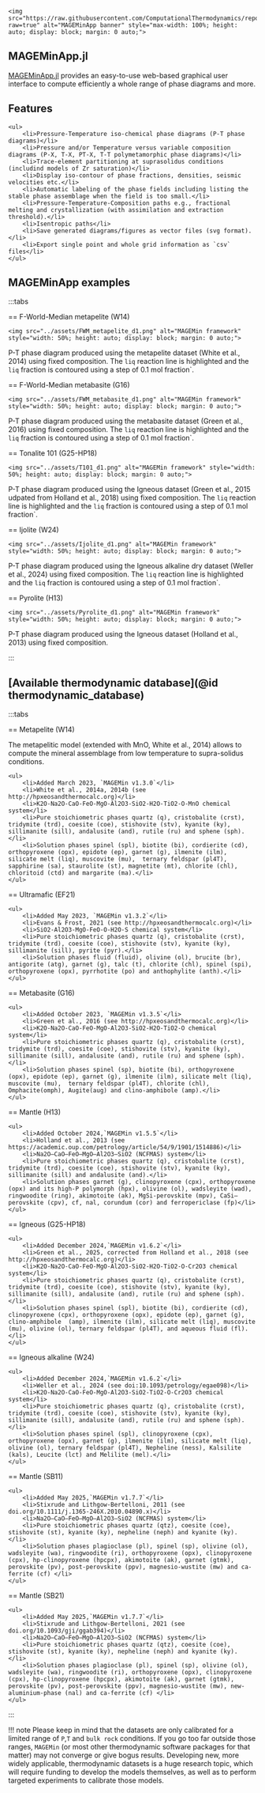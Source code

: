 
```@raw html
<img src="https://raw.githubusercontent.com/ComputationalThermodynamics/repositories_pictures/main/MAGEMin_doc/MAGEMinApp_overview.png?raw=true" alt="MAGEMinApp banner" style="max-width: 100%; height: auto; display: block; margin: 0 auto;">
```

## MAGEMinApp.jl

[MAGEMinApp.jl](https://github.com/ComputationalThermodynamics/MAGEMinApp.jl) provides an easy-to-use web-based graphical user interface to compute efficiently a whole range of phase diagrams and more.

## Features

```@raw html
<ul>
    <li>Pressure-Temperature iso-chemical phase diagrams (P-T phase diagrams)</li>
    <li>Pressure and/or Temperature versus variable composition diagrams (P-X, T-X, PT-X, T-T polymetamorphic phase diagrams)</li>
    <li>Trace-element partitioning at suprasolidus conditions (includind models of Zr saturation)</li>
    <li>Display iso-contour of phase fractions, densities, seismic velocities etc.</li>
    <li>Automatic labeling of the phase fields including listing the stable phase assemblage when the field is too small.</li>
    <li>Pressure-Temperature-Composition paths e.g., fractional melting and crystallization (with assimilation and extraction threshold).</li>
    <li>Isentropic paths</li>
    <li>Save generated diagrams/figures as vector files (svg format).</li>
    <li>Export single point and whole grid information as `csv` files</li>
</ul>
```
## MAGEMinApp examples

:::tabs

== F-World-Median metapelite (W14)

```@raw html
<img src="../assets/FWM_metapelite_d1.png" alt="MAGEMin framework" style="width: 50%; height: auto; display: block; margin: 0 auto;">
```

P-T phase diagram produced using the metapelite dataset (White et al., 2014) using fixed composition. The `liq` reaction line is highlighted and the `liq` fraction is contoured using a step of 0.1 mol fraction`.

== F-World-Median metabasite (G16)

```@raw html
<img src="../assets/FWM_metabasite_d1.png" alt="MAGEMin framework" style="width: 50%; height: auto; display: block; margin: 0 auto;">
```

P-T phase diagram produced using the metabasite dataset (Green et al., 2016) using fixed composition. The `liq` reaction line is highlighted and the `liq` fraction is contoured using a step of 0.1 mol fraction`.

== Tonalite 101 (G25-HP18)

```@raw html
<img src="../assets/T101_d1.png" alt="MAGEMin framework" style="width: 50%; height: auto; display: block; margin: 0 auto;">
```

P-T phase diagram produced using the Igneous dataset (Green et al., 2015 udpated from Holland et al., 2018) using fixed composition. The `liq` reaction line is highlighted and the `liq` fraction is contoured using a step of 0.1 mol fraction`.

== Ijolite (W24)

```@raw html
<img src="../assets/Ijolite_d1.png" alt="MAGEMin framework" style="width: 50%; height: auto; display: block; margin: 0 auto;">
```

P-T phase diagram produced using the Igneous alkaline dry dataset (Weller et al., 2024) using fixed composition. The `liq` reaction line is highlighted and the `liq` fraction is contoured using a step of 0.1 mol fraction`.

== Pyrolite (H13)

```@raw html
<img src="../assets/Pyrolite_d1.png" alt="MAGEMin framework" style="width: 50%; height: auto; display: block; margin: 0 auto;">
```

P-T phase diagram produced using the Igneous dataset (Holland et al., 2013) using fixed composition.

:::

## [Available thermodynamic database](@id thermodynamic_database)

:::tabs

== Metapelite (W14)

The metapelitic model (extended with MnO, White et al., 2014) allows to compute the mineral assemblage from low temperature to supra-solidus conditions.

```@raw html
<ul>
    <li>Added March 2023, `MAGEMin v1.3.0`</li>
    <li>White et al., 2014a, 2014b (see http://hpxeosandthermocalc.org)</li>
    <li>K2O-Na2O-CaO-FeO-MgO-Al2O3-SiO2-H2O-TiO2-O-MnO chemical system</li>
    <li>Pure stoichiometric phases quartz (q), cristobalite (crst), tridymite (trd), coesite (coe), stishovite (stv), kyanite (ky), sillimanite (sill), andalusite (and), rutile (ru) and sphene (sph).</li>
    <li>Solution phases spinel (spl), biotite (bi), cordierite (cd), orthopyroxene (opx), epidote (ep), garnet (g), ilmenite (ilm), silicate melt (liq), muscovite (mu),  ternary feldspar (pl4T), sapphirine (sa), staurolite (st), magnetite (mt), chlorite (chl), chloritoid (ctd) and margarite (ma).</li>
</ul>
```

== Ultramafic (EF21)

```@raw html
<ul>
    <li>Added May 2023, `MAGEMin v1.3.2`</li>
    <li>Evans & Frost, 2021 (see http://hpxeosandthermocalc.org)</li>
    <li>SiO2-Al2O3-MgO-FeO-O-H2O-S chemical system</li>
    <li>Pure stoichiometric phases quartz (q), cristobalite (crst), tridymite (trd), coesite (coe), stishovite (stv), kyanite (ky), sillimanite (sill), pyrite (pyr).</li>
    <li>Solution phases fluid (fluid), olivine (ol), brucite (br), antigorite (atg), garnet (g), talc (t), chlorite (chl), spinel (spi), orthopyroxene (opx), pyrrhotite (po) and anthophylite (anth).</li>
</ul>
```

== Metabasite (G16)

```@raw html
<ul>
    <li>Added October 2023, `MAGEMin v1.3.5`</li>
    <li>Green et al., 2016 (see http://hpxeosandthermocalc.org)</li>
    <li>K2O-Na2O-CaO-FeO-MgO-Al2O3-SiO2-H2O-TiO2-O chemical system</li>
    <li>Pure stoichiometric phases quartz (q), cristobalite (crst), tridymite (trd), coesite (coe), stishovite (stv), kyanite (ky), sillimanite (sill), andalusite (and), rutile (ru) and sphene (sph).</li>
    <li>Solution phases spinel (sp), biotite (bi), orthopyroxene (opx), epidote (ep), garnet (g), ilmenite (ilm), silicate melt (liq), muscovite (mu),  ternary feldspar (pl4T), chlorite (chl), Omphacite(omph), Augite(aug) and clino-amphibole (amp).</li>
</ul>
```

== Mantle (H13)

```@raw html
<ul>
    <li>Added October 2024,`MAGEMin v1.5.5`</li>
    <li>Holland et al., 2013 (see https://academic.oup.com/petrology/article/54/9/1901/1514886)</li>
    <li>Na2O–CaO–FeO–MgO–Al2O3–SiO2 (NCFMAS) system</li>
    <li>Pure stoichiometric phases quartz (q), cristobalite (crst), tridymite (trd), coesite (coe), stishovite (stv), kyanite (ky), sillimanite (sill) and andalusite (and).</li>
    <li>Solution phases garnet (g), clinopyroxene (cpx), orthopyroxene (opx) and its high-P polymorph (hpx), olivine (ol), wadsleyite (wad), ringwoodite (ring), akimotoite (ak), MgSi-perovskite (mpv), CaSi–perovskite (cpv), cf, nal, corundum (cor) and ferropericlase (fp)</li>
</ul>
```

== Igneous (G25-HP18)

```@raw html
<ul>
    <li>Added December 2024,`MAGEMin v1.6.2`</li>
    <li>Green et al., 2025, corrected from Holland et al., 2018 (see http://hpxeosandthermocalc.org)</li>
    <li>K2O-Na2O-CaO-FeO-MgO-Al2O3-SiO2-H2O-TiO2-O-Cr2O3 chemical system</li>
    <li>Pure stoichiometric phases quartz (q), cristobalite (crst), tridymite (trd), coesite (coe), stishovite (stv), kyanite (ky), sillimanite (sill), andalusite (and), rutile (ru) and sphene (sph).</li>
    <li>Solution phases spinel (spl), biotite (bi), cordierite (cd), clinopyroxene (cpx), orthopyroxene (opx), epidote (ep), garnet (g), clino-amphibole  (amp), ilmenite (ilm), silicate melt (liq), muscovite (mu), olivine (ol), ternary feldspar (pl4T), and aqueous fluid (fl).</li>
</ul>
```

== Igneous alkaline (W24)

```@raw html
<ul>
    <li>Added December 2024,`MAGEMin v1.6.2`</li>
    <li>Weller et al., 2024 (see doi:10.1093/petrology/egae098)</li>
    <li>K2O-Na2O-CaO-FeO-MgO-Al2O3-SiO2-TiO2-O-Cr2O3 chemical system</li>
    <li>Pure stoichiometric phases quartz (q), cristobalite (crst), tridymite (trd), coesite (coe), stishovite (stv), kyanite (ky), sillimanite (sill), andalusite (and), rutile (ru) and sphene (sph). </li>
    <li>Solution phases spinel (spl), clinopyroxene (cpx), orthopyroxene (opx), garnet (g), ilmenite (ilm), silicate melt (liq), olivine (ol), ternary feldspar (pl4T), Nepheline (ness), Kalsilite (kals), Leucite (lct) and Melilite (mel).</li>
</ul>
```

== Mantle (SB11)

```@raw html
<ul>
    <li>Added May 2025,`MAGEMin v1.7.7`</li>
    <li>Stixrude and Lithgow-Bertelloni, 2011 (see doi.org/10.1111/j.1365-246X.2010.04890.x)</li>
    <li>Na2O–CaO–FeO–MgO–Al2O3–SiO2 (NCFMAS) system</li>
    <li>Pure stoichiometric phases quartz (qtz), coesite (coe), stishovite (st), kyanite (ky), nepheline (neph) and kyanite (ky). </li>
    <li>Solution phases plagioclase (pl), spinel (sp), olivine (ol), wadsleyite (wa), ringwoodite (ri), orthopyroxene (opx), clinopyroxene (cpx), hp-clinopyroxene (hpcpx), akimotoite (ak), garnet (gtmk), perovskite (pv), post-perovskite (ppv), magnesio-wustite (mw) and ca-ferrite (cf) </li>
</ul>
```

== Mantle (SB21)

```@raw html
<ul>
    <li>Added May 2025,`MAGEMin v1.7.7`</li>
    <li>Stixrude and Lithgow-Bertelloni, 2021 (see doi.org/10.1093/gji/ggab394)</li>
    <li>Na2O–CaO–FeO–MgO–Al2O3–SiO2 (NCFMAS) system</li>
    <li>Pure stoichiometric phases quartz (qtz), coesite (coe), stishovite (st), kyanite (ky), nepheline (neph) and kyanite (ky). </li>
    <li>Solution phases plagioclase (pl), spinel (sp), olivine (ol), wadsleyite (wa), ringwoodite (ri), orthopyroxene (opx), clinopyroxene (cpx), hp-clinopyroxene (hpcpx), akimotoite (ak), garnet (gtmk), perovskite (pv), post-perovskite (ppv), magnesio-wustite (mw), new-aluminium-phase (nal) and ca-ferrite (cf) </li>
</ul>
```

:::

!!! note
    Please keep in mind that the datasets are only calibrated for a limited range of `P`,`T` and `bulk rock` conditions. If you go too far outside those ranges, `MAGEMin` (or most other thermodynamic software packages for that matter) may not converge or give bogus results. Developing new, more widely applicable, thermodynamic datasets is a huge research topic, which will require funding to develop the models themselves, as well as to perform targeted experiments to calibrate those models.
